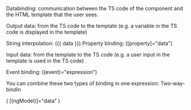 Databinding:  communication between the TS code of the component and the HTML template that the user sees.

Output data:  from the TS code to the template (e.g. a variable in the TS code is displayed in the template)

  String interpolation: ({{ data }})
  Property binding: ([property]="data")

Input data:  from the template to the TS code (e.g. a user input in the template is used in the TS code)

  Event binding: ((event)="expression")

You can combine these two types of binding in one expression: Two-way-bindin

  ( [(ngModel)]="data" )

